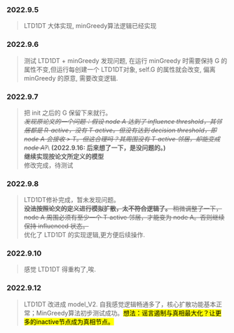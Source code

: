 ### 2022.9.5
> LTD1DT 大体实现, minGreedy算法逻辑已经实现

### 2022.9.6
> 测试 LTD1DT + minGreedy 发现问题, 在运行 minGreedy 时需要保持 G 的属性不变,但运行每创建一个 LTD1DT对象,
self.G 的属性就会改变, 偏离 minGreedy 的原意, 需要改变逻辑.

### 2022.9.7
> 把 init 之后的 G 保留下来就行。\
> ~~*发现原论文的一个问题：假设 node A 达到了 influence threshold，其邻居都是 R-active，没有 T-active。但没有达到 decision threshold，即 node A 会接收 > T。但这合理吗？其周围没有 T-active 邻居，却能变成 node A?*~~\ **(2022.9.16: 后来想了一下，是没问题的。)**\
> **继续实现按论文所定义的模型** \
修改完成，待测试

### 2022.9.8
> LTD1DT修补完成，暂未发现问题。\
> ~~**没法按照论文的定义进行模拟扩散，太不符合逻辑了。** 稍微调整了一下，node A 周围必须有至少一个 T-active 邻居，才能变为 node A。否则继续保持 influenced 状态。~~\
> 优化了 LTD1DT 的实现逻辑,更方便后续操作.

### 2022.9.10
> 感觉 LTD1DT 得重构了,唉.

### 2022.9.12
> LTD1DT 改进成 model_V2. 自我感觉逻辑畅通多了，核心扩散功能基本正常；MinGreedy算法初步测试成功。<mark>想法：谣言遏制与真相最大化？让更多的inactive节点成为真相节点。<mark>
